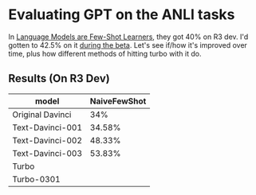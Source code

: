 # Evaluating GPT on the ANLI tasks

In [Language Models are Few-Shot Learners](https://arxiv.org/abs/2005.14165), they got 40% on R3 dev. I'd gotten to 42.5% on it [during the beta](http://gptprompts.wikidot.com/linguistics:anli). Let's see if/how it's improved over time, plus how different methods of hitting turbo with it do.

## Results (On R3 Dev)

| model            | NaiveFewShot |
| ---------------- | ------------ |
| Original Davinci | 34%          |
| Text-Davinci-001 | 34.58%       |
| Text-Davinci-002 | 48.33%       |
| Text-Davinci-003 | 53.83%       |
| Turbo            |              |
| Turbo-0301       |              |
